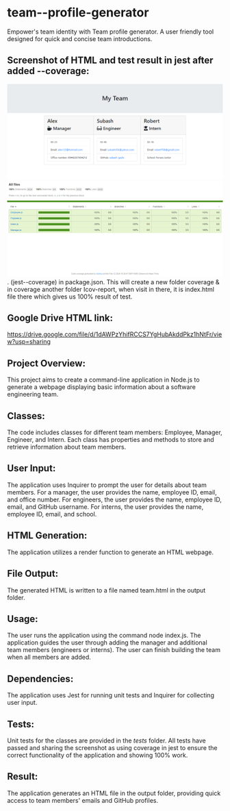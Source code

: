 # team--profile-generator
Empower's team identity with Team profile generator. A user friendly tool designed for quick and concise team introductions.

## Screenshot of HTML and test result in jest after added --coverage:
![alt text](team-gen.png)
![alt text](test-result.png). (jest--coverage) in package.json. This will create a new folder coverage & in coverage another folder Icov-report, when visit in there, it is index.html file there which gives us 100% result of test.

## Google Drive HTML link:
https://drive.google.com/file/d/1dAWPzYhifRCCS7YgHubAkddPkz1hNtFr/view?usp=sharing


## Project Overview:

This project aims to create a command-line application in Node.js to generate a webpage displaying basic information about a software engineering team.

## Classes:

The code includes classes for different team members: Employee, Manager, Engineer, and Intern.
Each class has properties and methods to store and retrieve information about team members.

## User Input:

The application uses Inquirer to prompt the user for details about team members.
For a manager, the user provides the name, employee ID, email, and office number.
For engineers, the user provides the name, employee ID, email, and GitHub username.
For interns, the user provides the name, employee ID, email, and school.

## HTML Generation:

The application utilizes a render function to generate an HTML webpage.

## File Output:
The generated HTML is written to a file named team.html in the output folder.

## Usage:

The user runs the application using the command node index.js.
The application guides the user through adding the manager and additional team members (engineers or interns).
The user can finish building the team when all members are added.

## Dependencies:

The application uses Jest for running unit tests and Inquirer for collecting user input.

## Tests:

Unit tests for the classes are provided in the _tests_ folder.
All tests have passed and sharing the screenshot as using coverage in jest to ensure the correct functionality of the application and showing 100% work.

## Result:

The application generates an HTML file in the output folder, providing quick access to team members' emails and GitHub profiles.